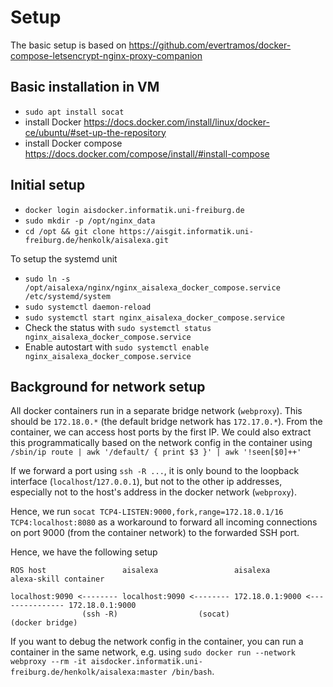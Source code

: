 # Setup

The basic setup is based on https://github.com/evertramos/docker-compose-letsencrypt-nginx-proxy-companion

## Basic installation in VM

* ``sudo apt install socat``
* install Docker https://docs.docker.com/install/linux/docker-ce/ubuntu/#set-up-the-repository
* install Docker compose https://docs.docker.com/compose/install/#install-compose

## Initial setup

* ``docker login aisdocker.informatik.uni-freiburg.de``
* ``sudo mkdir -p /opt/nginx_data``
* ``cd /opt && git clone https://aisgit.informatik.uni-freiburg.de/henkolk/aisalexa.git``

To setup the systemd unit

* ``sudo ln -s /opt/aisalexa/nginx/nginx_aisalexa_docker_compose.service /etc/systemd/system``
* ``sudo systemctl daemon-reload``
* ``sudo systemctl start nginx_aisalexa_docker_compose.service``
* Check the status with ``sudo systemctl status nginx_aisalexa_docker_compose.service``
* Enable autostart with ``sudo systemctl enable nginx_aisalexa_docker_compose.service``

## Background for network setup

All docker containers run in a separate bridge network (``webproxy``). This should be ``172.18.0.*`` (the default bridge network has ``172.17.0.*``). From the container, we can access host ports by the first IP. We could also extract this programmatically based on the network config in the container using ``/sbin/ip route | awk '/default/ { print $3 }' | awk '!seen[$0]++'``

If we forward a port using ``ssh -R ...``, it is only bound to the loopback interface (``localhost``/``127.0.0.1``), but not to the other ip addresses, especially not to the host's address in the docker network (``webproxy``).

Hence, we run ``socat TCP4-LISTEN:9000,fork,range=172.18.0.1/16 TCP4:localhost:8080`` as a workaround to forward all incoming connections on port 9000 (from the container network) to the forwarded SSH port.

Hence, we have the following setup

```
ROS host                 aisalexa                 aisalexa                         alexa-skill container

localhost:9090 <-------- localhost:9090 <-------- 172.18.0.1:9000 <--------------- 172.18.0.1:9000
                (ssh -R)                  (socat)                  (docker bridge)
```

If you want to debug the network config in the container, you can run a container in the same network, e.g. using ``sudo docker run --network webproxy --rm -it aisdocker.informatik.uni-freiburg.de/henkolk/aisalexa:master /bin/bash``.